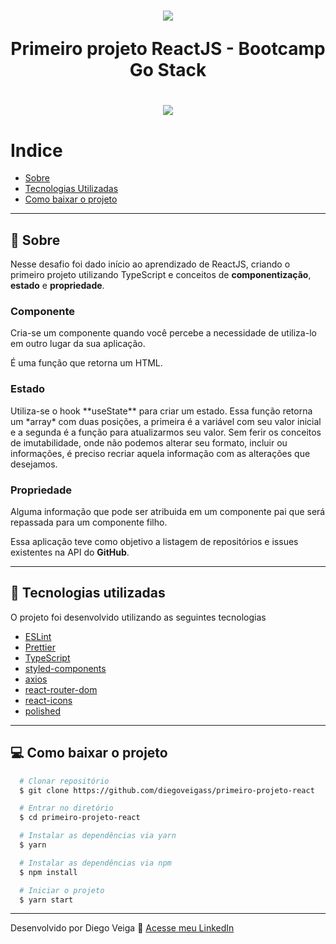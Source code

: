 <h1 align="center">
  <img src="https://camo.githubusercontent.com/d25397e9df01fe7882dcc1cbc96bdf052ffd7d0c/68747470733a2f2f73746f726167652e676f6f676c65617069732e636f6d2f676f6c64656e2d77696e642f626f6f7463616d702d676f737461636b2f6865616465722d6465736166696f732e706e67">

  Primeiro projeto ReactJS - Bootcamp Go Stack
</h1>

<h1 align="center">
  <img src="https://ik.imagekit.io/diegoveigass/ezgif-3-aa48ac21e392_G-AagDTDy.gif">
</h1>


# Indice
- [Sobre](#-sobre)
- [Tecnologias Utilizadas](#-tecnologias-utilizadas)
- [Como baixar o projeto](#-como-baixar-o-projeto)

---

## 📖 Sobre

Nesse desafio foi dado início ao aprendizado de ReactJS, criando o primeiro projeto utilizando TypeScript e conceitos de **componentização**, **estado** e **propriedade**.

### **Componente**

Cria-se um componente quando você percebe a necessidade de utiliza-lo em outro lugar da sua aplicação.

É uma função que retorna um HTML.

### **Estado**

<p>
Utiliza-se o hook **useState** para criar um estado. Essa função retorna um *array* com duas posições, a primeira é a variável com seu valor inicial e a segunda é a função para atualizarmos seu valor. Sem ferir os conceitos de imutabilidade, onde não podemos alterar seu formato, incluir ou informações, é preciso recriar aquela informação com as alterações que desejamos.
</p>

### **Propriedade**

Alguma informação que pode ser atribuida em um componente pai que será repassada para um componente filho.



Essa aplicação teve como objetivo a listagem de repositórios e issues existentes na API do **GitHub**.

---

## 🚀 Tecnologias utilizadas

O projeto foi desenvolvido utilizando as seguintes tecnologias

- [ESLint](https://eslint.org/)
- [Prettier](https://prettier.io/)
- [TypeScript](https://www.typescriptlang.org/)
- [styled-components](https://styled-components.com/)
- [axios](https://github.com/axios/axios)
- [react-router-dom](https://reacttraining.com/react-router/web/guides/quick-start)
- [react-icons](https://react-icons.github.io/react-icons/)
- [polished](https://polished.js.org/)

---

## 💻 Como baixar o projeto

```bash
  # Clonar repositório
  $ git clone https://github.com/diegoveigass/primeiro-projeto-react

  # Entrar no diretório
  $ cd primeiro-projeto-react

  # Instalar as dependências via yarn
  $ yarn

  # Instalar as dependências via npm
  $ npm install

  # Iniciar o projeto
  $ yarn start

```

---

Desenvolvido por Diego Veiga 🚀 [Acesse meu LinkedIn](https://linkedin.com/in/diegoveigass)
